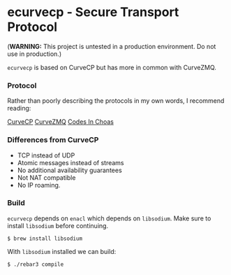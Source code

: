 # ecurvecp - Secure Transport Protocol

(__WARNING:__ This project is untested in a production environment. Do not use in production.)

`ecurvecp` is based on CurveCP but has more in common with CurveZMQ.

### Protocol

Rather than poorly describing the protocols in my own words, I recommend reading:

[CurveCP](https://curvecp.org/packets.html)
[CurveZMQ](http://curvezmq.org/page:read-the-docs)
[Codes In Choas](https://codesinchaos.wordpress.com/2012/09/09/curvecp-1/)

### Differences from CurveCP

* TCP instead of UDP
* Atomic messages instead of streams
* No additional availability guarantees
* Not NAT compatible
* No IP roaming.

### Build

`ecurvecp` depends on `enacl` which depends on `libsodium`. Make sure to install `libsodium` before continuing.

```
$ brew install libsodium
```

With `libsodium` installed we can build:

```
$ ./rebar3 compile
```
